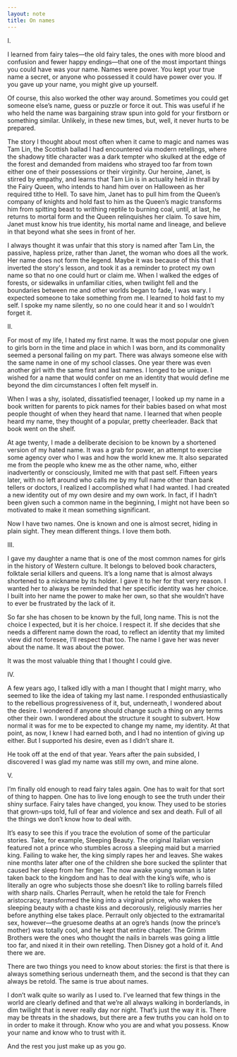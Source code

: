 ```yaml
---
layout: note
title: On names
---
```


I.

I learned from fairy tales—the old fairy tales, the ones with more blood and confusion and fewer happy endings—that one of the most important things you could have was your name. Names were power. You kept your true name a secret, or anyone who possessed it could have power over you. If you gave up your name, you might give up yourself.

Of course, this also worked the other way around. Sometimes you could get someone else’s name, guess or puzzle or force it out. This was useful if he who held the name was bargaining straw spun into gold for your firstborn or something similar. Unlikely, in these new times, but, well, it never hurts to be prepared.

The story I thought about most often when it came to magic and names was Tam Lin, the Scottish ballad I had encountered via modern retellings, where the shadowy title character was a dark tempter who skulked at the edge of the forest and demanded from maidens who strayed too far from town either one of their possessions or their virginity. Our heroine, Janet, is stirred by empathy, and learns that Tam Lin is in actuality held in thrall by the Fairy Queen, who intends to hand him over on Halloween as her required tithe to Hell. To save him, Janet has to pull him from the Queen’s company of knights and hold fast to him as the Queen’s magic transforms him from spitting beast to writhing reptile to burning coal, until, at last, he returns to mortal form and the Queen relinquishes her claim. To save him, Janet must know his true identity, his mortal name and lineage, and believe in that beyond what she sees in front of her.

I always thought it was unfair that this story is named after Tam Lin, the passive, hapless prize, rather than Janet, the woman who does all the work. Her name does not form the legend. Maybe it was because of this that I inverted the story's lesson, and took it as a reminder to protect my own name so that no one could hurt or claim me. When I walked the edges of forests, or sidewalks in unfamiliar cities, when twilight fell and the boundaries between me and other worlds began to fade, I was wary. I expected someone to take something from me. I learned to hold fast to my self. I spoke my name silently, so no one could hear it and so I wouldn’t forget it.

II.

For most of my life, I hated my first name. It was the most popular one given to girls born in the time and place in which I was born, and its commonality seemed a personal failing on my part. There was always someone else with the same name in one of my school classes. One year there was even another girl with the same first and last names. I longed to be unique. I wished for a name that would confer on me an identity that would define me beyond the dim circumstances I often felt myself in.

When I was a shy, isolated, dissatisfied teenager, I looked up my name in a book written for parents to pick names for their babies based on what most people thought of when they heard that name. I learned that when people heard my name, they thought of a popular, pretty cheerleader. Back that book went on the shelf.

At age twenty, I made a deliberate decision to be known by a shortened version of my hated name. It was a grab for power, an attempt to exercise some agency over who I was and how the world knew me. It also separated me from the people who knew me as the other name, who, either inadvertently or consciously, limited me with that past self. Fifteen years later, with no left around who calls me by my full name other than bank tellers or doctors, I realized I accomplished what I had wanted. I had created a new identity out of my own desire and my own work. In fact, if I hadn’t been given such a common name in the beginning, I might not have been so motivated to make it mean something significant.

Now I have two names. One is known and one is almost secret, hiding in plain sight. They mean different things. I love them both.

III.

I gave my daughter a name that is one of the most common names for girls in the history of Western culture. It belongs to beloved book characters, folktale serial killers and queens. It’s a long name that is almost always shortened to a nickname by its holder. I gave it to her for that very reason. I wanted her to always be reminded that her specific identity was her choice. I built into her name the power to make her own, so that she wouldn’t have to ever be frustrated by the lack of it.

So far she has chosen to be known by the full, long name. This is not the choice I expected, but it is her choice. I respect it. If she decides that she needs a different name down the road, to reflect an identity that my limited view did not foresee, I’ll respect that too. The name I gave her was never about the name. It was about the power.

It was the most valuable thing that I thought I could give.

IV.

A few years ago, I talked idly with a man I thought that I might marry, who seemed to like the idea of taking my last name. I responded enthusiastically to the rebellious progressiveness of it, but, underneath, I wondered about the desire. I wondered if anyone should change such a thing on any terms other their own. I wondered about the structure it sought to subvert. How normal it was for me to be expected to change my name, my identity. At that point, as now, I knew I had earned both, and I had no intention of giving up either. But I supported his desire, even as I didn’t share it.

He took off at the end of that year. Years after the pain subsided, I discovered I was glad my name was still my own, and mine alone.

V.

I’m finally old enough to read fairy tales again. One has to wait for that sort of thing to happen. One has to live long enough to see the truth under their shiny surface. Fairy tales have changed, you know. They used to be stories that grown-ups told, full of fear and violence and sex and death. Full of all the things we don’t know how to deal with.

It’s easy to see this if you trace the evolution of some of the particular stories. Take, for example, Sleeping Beauty. The original Italian version featured not a prince who stumbles across a sleeping maid but a married king. Failing to wake her, the king simply rapes her and leaves. She wakes nine months later after one of the children she bore sucked the splinter that caused her sleep from her finger. The now awake young woman is later taken back to the kingdom and has to deal with the king’s wife, who is literally an ogre who subjects those she doesn’t like to rolling barrels filled with sharp nails.
Charles Perrault, when he retold the tale for French aristocracy, transformed the king into a virginal prince, who wakes the sleeping beauty with a chaste kiss and decorously, religiously marries her before anything else takes place. Perrault only objected to the extramarital sex, however—the gruesome deaths at an ogre’s hands (now the prince’s mother) was totally cool, and he kept that entire chapter. The Grimm Brothers were the ones who thought the nails in barrels was going a little too far, and nixed it in their own retelling. Then Disney got a hold of it. And there we are.

There are two things you need to know about stories: the first is that there is always something serious underneath them, and the second is that they can always be retold. The same is true about names.

I don’t walk quite so warily as I used to. I’ve learned that few things in the world are clearly defined and that we’re all always walking in borderlands, in dim twilight that is never really day nor night. That’s just the way it is. There may be threats in the shadows, but there are a few truths you can hold on to in order to make it through. Know who you are and what you possess. Know your name and know who to trust with it.

And the rest you just make up as you go.
